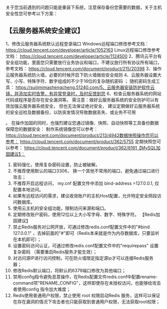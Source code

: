 关于您当前遇到的问题只能是重装下系统，注意保存备份您需要的数据，关于主机安全性您可参考以下方案：

## 【云服务器系统安全建议】

1、修改云服务器系统默认远程登录端口
Windows远程端口修改参考文档：
https://cloud.tencent.com/developer/article/1052163
Linux远程端口修改参考文档：
https://cloud.tencent.com/developer/article/1124500
2、腾讯云平台有安全组功能，里面您只需要放行业务协议和端口，不建议放行所有协议所有端口，参考文档：
https://cloud.tencent.com/document/product/215/20398
3、操作云服务器系统防火墙，必要的时候开启下防火墙做些安全规则
4、云服务器设置大写、小写、特殊字符、数字组成的不少于16位的复杂随机密码 ；
随机密码生成工具：
https://suijimimashengcheng.51240.com/5、云服务器安装防护软件云镜，并添加实时告警，有异常登录时，及时反馈到您
6、检查云服务器系统的网站代码或程序是否存在安全漏洞等。
需注意：做好云服务器系统的安全防护可以有效加强云服务器系统安全， 但也无法保证绝对安全， 建议定期做好云服务器系统的安全巡检及数据备份，以防突发情况导致数据丢失、或业务不可用

。
在操作加固的同时，也强烈建议您通过镜像、快照、自动快照等工具备份数据保障您的数据安全：
制作系统镜像您可以参考：
https://cloud.tencent.com/document/product/213/4942数据快照操作您可以参考：
https://cloud.tencent.com/document/product/362/5755
定期快照您可以参考：
https://cloud.tencent.com/document/product/362/8191【MySQL加固建议】：

1. 密码强化，使用复杂密码设置，防止被破解。
2. 不推荐使用默认的端口3306， 换一个其他不常用的端口，避免通过端口进行攻击；
3. 不推荐开启远程访问， my.cnf 配置文件中添加 bind-address =127.0.0.1, 仅配置本地访问。
4. 如果有远程访问的需求，建议收敛账户的主机Host配置，允许特定安全网段访问数据库。
5. 使用云主机的安全组功能，限制访问来源和端口。
6. 定期修改账户密码，使用12位以上大小写字母、数字、特殊字符。
【Redis加固建议】
1. 禁止Redis服务对公网开放，可通过修改redis.conf配置文件中的"#bind 127.0.0.1" ，去掉前面的"#"即可（Redis本来就是作为内存数据库，只要监听在本机即可）；
2. 设置密码访问认证，可通过修改redis.conf配置文件中的"requirepass" 设置复杂密码 （需要重启Redis服务才能生效）；
3. 对访问源IP进行访问控制，可在防火墙限定指定源ip才可以连接Redis服务器；
4. 修改Redis默认端口，将默认的6379端口修改为其他端口；
5. 禁用config指令避免恶意操作，在Redis配置文件redis.conf中配置rename-command项"RENAME_CONFIG"，这样即使存在未授权访问，也能够给攻击者使用config 指令加大难度；
6. Redis使用普通用户权限，禁止使用 root 权限启动Redis 服务，这样可以保证在存在漏洞的情况下攻击者也只能获取到普通用户权限，无法获取root权限；





```js

```

